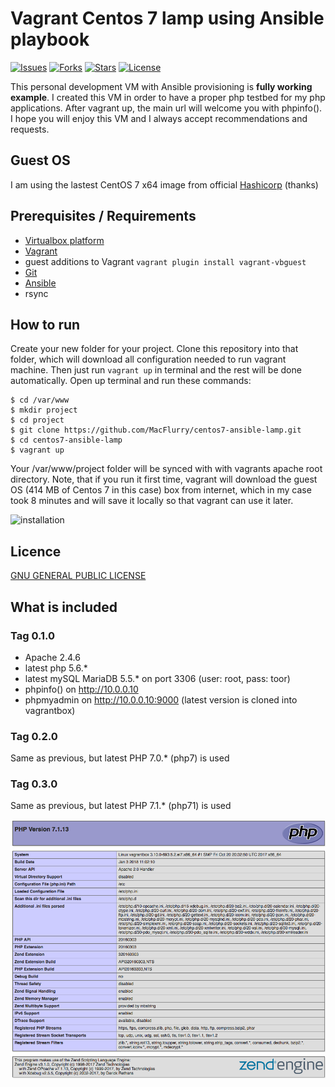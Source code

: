 Vagrant Centos 7 lamp using Ansible playbook
=========================================

[![Issues](https://img.shields.io/github/issues/skecskes/vagrant-centos7-ansible-lamp.svg?style=plastic)](https://github.com/skecskes/vagrant-centos7-ansible-lamp/issues) 
[![Forks](https://img.shields.io/github/forks/skecskes/vagrant-centos7-ansible-lamp.svg?style=plastic)](https://github.com/skecskes/vagrant-centos7-ansible-lamp/network) 
[![Stars](https://img.shields.io/github/stars/skecskes/vagrant-centos7-ansible-lamp.svg?style=plastic)](https://github.com/skecskes/vagrant-centos7-ansible-lamp/stargazers) 
[![License](https://img.shields.io/badge/license-GPLv2-blue.svg?style=plastic)](LICENSE)


This personal development VM with Ansible provisioning is **fully working example**. I created this VM in order to 
have a proper php testbed for my php applications. After vagrant up, the main url will welcome you with phpinfo(). 
I hope you will enjoy this VM and I always accept recommendations and requests.

## Guest OS

I am using the lastest CentOS 7 x64 image from official [Hashicorp](https://atlas.hashicorp.com/centos/7) (thanks)

## Prerequisites / Requirements

- [Virtualbox platform](https://www.virtualbox.org/wiki/Downloads)
- [Vagrant](https://docs.vagrantup.com/v2/installation/)
- guest additions to Vagrant `vagrant plugin install vagrant-vbguest`
- [Git](https://git-scm.com/)
- [Ansible](http://docs.ansible.com/ansible/intro_installation.html)
- rsync

## How to run

Create your new folder for your project. Clone this repository into that folder, which will download all configuration
needed to run vagrant machine. Then just run `vagrant up` in terminal and the rest will be done automatically. Open up 
terminal and run these commands:

	$ cd /var/www
	$ mkdir project
	$ cd project
	$ git clone https://github.com/MacFlurry/centos7-ansible-lamp.git
	$ cd centos7-ansible-lamp
	$ vagrant up

Your /var/www/project folder will be synced with with vagrants apache root directory. 
Note, that if you run it first time, vagrant will download the guest OS (414 MB of Centos 7 in this case) box 
from internet, which in my case took 8 minutes and will save it locally so that vagrant can use it later.

![installation](installation.png)

## Licence

[GNU GENERAL PUBLIC LICENSE](https://github.com/MacFlurry/centos7-ansible-lamp.git/blob/master/LICENSE)

## What is included

### Tag 0.1.0

- Apache 2.4.6
- latest php 5.6.*
- latest mySQL MariaDB 5.5.* on port 3306 (user: root, pass: toor)
- phpinfo() on http://10.0.0.10
- phpmyadmin on http://10.0.0.10:9000 (latest version is cloned into vagrantbox)


### Tag 0.2.0

Same as previous, but latest PHP 7.0.* (php7) is used

[//]:![php7](ansible/roles/php70/php7.png)    

### Tag 0.3.0

Same as previous, but latest PHP 7.1.* (php71) is used

![php71](ansible/roles/php71/php71.png)    
